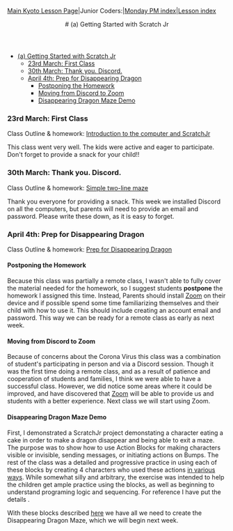 [Main Kyoto Lesson Page](../../index.html)|Junior Coders:|[Monday PM index](../monday_pm/index.html)|[Lesson index](../lessons/index.html)

<header>
# (a) Getting Started with Scratch Jr
</header>

* [(a) Getting Started with Scratch Jr](#a-getting-started-with-scratch-jr)
    * [23rd March: First Class](#23rd-march-first-class)
    * [30th March: Thank you. Discord.](#30th-march-thank-you-discord)
    * [April 4th: Prep for Disappearing Dragon](#april-4th-prep-for-disappearing-dragon)
      * [Postponing the Homework](#postponing-the-homework)
      * [Moving from Discord to Zoom](#moving-from-discord-to-zoom)
      * [Disappearing Dragon Maze Demo](#disappearing-dragon-maze-demo)


### 23rd March: First Class

Class Outline & homework: [Introduction to the computer and ScratchJr](../lessons/jc_a_001.html)


This class went very well. The kids were active and eager to participate. Don't forget to provide a snack for your child!!


### 30th March: Thank you. Discord.

Class Outline & homework: [Simple two-line maze](../lessons/jc_a_002.html)

Thank you everyone for providing a snack. This week we installed Discord on all the computers, but parents will need to provide an email and password. Please write these down, as it is easy to forget.

### April 4th: Prep for Disappearing Dragon

Class Outline & homework: [Prep for Disappearing Dragon](../lessons/jc_a_003.html)


#### Postponing the Homework

Because this class was partially a remote class, I wasn't able to fully cover the material needed for the homework, so I suggest students **postpone** the homework I assigned this time. Instead, Parents should install [Zoom](https://zoom.us/) on their device and if possible spend some time familiarizing themselves and their child with how to use it. This should include creating an account email and password. This way we can be ready for a remote class as early as next week.

#### Moving from Discord to Zoom

Because of concerns about the Corona Virus this class was a combination of student's participating in person and via a Discord session. Though it was the first time doing a remote class, and as a result of patience and cooperation of students and families, I think we were able to have a successful class. However, we did notice some areas where it could be improved, and have discovered that [Zoom](https://zoom.us/)  will be able to provide us and students with a better experience. Next class we will start using Zoom. 

#### Disappearing Dragon Maze Demo

First, I demonstrated a ScratchJr project demonstating a character eating a cake in order to make a dragon disappear and being able to exit a maze. The purpose was to show how to use Action Blocks for making characters visible or invisible, sending messages, or initiating actions on Bumps. The rest of the class was a detailed and progressive practice in using each of these blocks by creating 4 characters who used these actions [in various ways](./../lessons/jc_a_003.md). While somewhat silly and arbitrary, the exercise was intended to help the children get ample practice using the blocks, as well as beginning to understand programing logic and sequencing. For reference I have put the details .


With these blocks described [here](./../lessons/jc_a_003.html) we have all we need to create the Disappearing Dragon Maze, which we will begin next week.











